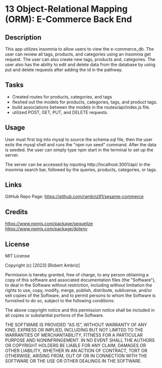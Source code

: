# 13 Object-Relational Mapping (ORM): E-Commerce Back End

## Description

This app utilizes insomnia to allow users to view the e-commerce_db. The user can review all tags, products, and categories using an insomnia get request. The user can also create new tags, products and, categories. The user also has the ability to edit and delete data from the database by using put and delete requests after adding the id in the pathway.

## Tasks

- Created routes for products, categories, and tags
- fleshed out the models for products, categories, tags, and product tags.
- build associations between the models in the routes/api/index.js file.
- utilized POST, GET, PUT, and DELETE requests.

## Usage

User must first log into mysql to source the schema.sql file, then the user exits the mysql shell and runs the "npm run seed" command. After the data is seeded. the user can simply type npm start in the terminal to set up the server.

The server can be accessed by inputing http://localhost:3001/api/ in the insomnia search bar, followed by the queries, products, categories, or tags.

## Links

GitHub Repo Page: https://github.com/rambriz91/sesame-commerce

## Credits

https://www.npmjs.com/package/sequelize
https://www.npmjs.com/package/dotenv

## License

MIT License

Copyright (c) [2023] [Robert Ambriz]

Permission is hereby granted, free of charge, to any person obtaining a copy
of this software and associated documentation files (the "Software"), to deal
in the Software without restriction, including without limitation the rights
to use, copy, modify, merge, publish, distribute, sublicense, and/or sell
copies of the Software, and to permit persons to whom the Software is
furnished to do so, subject to the following conditions:

The above copyright notice and this permission notice shall be included in all
copies or substantial portions of the Software.

THE SOFTWARE IS PROVIDED "AS IS", WITHOUT WARRANTY OF ANY KIND, EXPRESS OR
IMPLIED, INCLUDING BUT NOT LIMITED TO THE WARRANTIES OF MERCHANTABILITY,
FITNESS FOR A PARTICULAR PURPOSE AND NONINFRINGEMENT. IN NO EVENT SHALL THE
AUTHORS OR COPYRIGHT HOLDERS BE LIABLE FOR ANY CLAIM, DAMAGES OR OTHER
LIABILITY, WHETHER IN AN ACTION OF CONTRACT, TORT OR OTHERWISE, ARISING FROM,
OUT OF OR IN CONNECTION WITH THE SOFTWARE OR THE USE OR OTHER DEALINGS IN THE
SOFTWARE.
